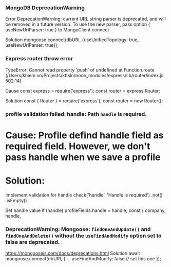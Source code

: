 ### MongoDB DeprecationWarning

Error
DeprecationWarning: current URL string parser is deprecated, and will be removed in a future version. To use the new parser, pass option { useNewUrlParser: true } to MongoClient.connect

Solution
mongoose.connect(dbURI, {useUnifiedTopology: true, useNewUrlParser: true});

### Express router throw error

TypeError: Cannot read property 'push' of undefined
at Function.route (/Users/khiem.vo/Projects/kttsln/node_modules/express/lib/router/index.js:502:14)

Cause
const express = require('express');
const router = express.Router;

Solution
const { Router } = require('express');
const router = new Router();

### profile validation failed: handle: Path `handle` is required.

# Cause: Profile defind handle field as required field. However, we don't pass handle when we save a profile

# Solution:

Implement validation for handle
check('handle', 'Handle is required')
.not()
.isEmpty()

Set handle value
if (handle) profileFields.handle = handle;
const {
company,
handle,

### DeprecationWarning: Mongoose: `findOneAndUpdate()` and `findOneAndDelete()` without the `useFindAndModify` option set to false are deprecated.

https://mongoosejs.com/docs/deprecations.html
Solution
await mongoose.connect(dbURI, {
...
useFindAndModify: false // set this one
});
